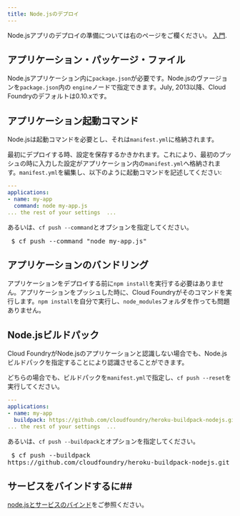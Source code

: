 ```yaml
---
title: Node.jsのデプロイ
---
```


Node.jsアプリのデプロイの準備については右のページをご欄ください。
[入門](../../../dotcom/getting-started.html).

## <a id='packagejson'></a>アプリケーション・パッケージ・ファイル ##

Node.jsアプリケーション内に`package.json`が必要です。Node.jsのヴァージョンを`package.json`内の
`engine`ノードで指定できます。July, 2013以降、Cloud Foundryのデフォルトは0.10.xです。

## <a id='start'></a>アプリケーション起動コマンド ##

Node.jsは起動コマンドを必要とし、それは`manifest.yml`に格納されます。

最初にデプロイする時、設定を保存するかきかれます。これにより、最初のプッシュの時に入力した設定がアプリケーション内の`manifest.yml`へ格納されます。`manifest.yml`を編集し、以下のように起動コマンドを記述してください:

~~~yaml
---
applications:
- name: my-app
  command: node my-app.js
... the rest of your settings  ...
~~~

あるいは、`cf push --command`とオプションを指定してください。

<pre class="termainl"> $ cf push --command "node my-app.js" </pre>

## <a id='nodemodules'></a>アプリケーションのバンドリング ##

アプリケーションをデプロイする前に`npm install`を実行する必要はありません。アプリケーションをプッシュした時に、Cloud
Foundryがそのコマンドを実行します。`npm install`を自分で実行し、`node_modules`フォルダを作っても問題ありません。

## <a id='buildpack'></a> Node.jsビルドパック ##

Cloud
FoundryがNode.jsのアプリケーションと認識しない場合でも、Node.jsビルドパックを指定することにより認識させることができます。

どちらの場合でも、ビルドパックを`manifest.yml`で指定し、`cf push --reset`を実行してください。

~~~yaml
---
applications:
- name: my-app
  buildpack: https://github.com/cloudfoundry/heroku-buildpack-nodejs.git
... the rest of your settings  ...
~~~

あるいは、`cf push --buildpack`とオプションを指定してください。

<pre class="termainl"> $ cf push --buildpack
https://github.com/cloudfoundry/heroku-buildpack-nodejs.git </pre>

## <a id='services'></a>サービスをバインドするに##

[node.jsとサービスのバインド](../../services/node-service-bindings.html)をご参照ください。
